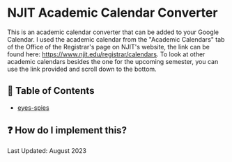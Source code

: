 # NJIT Academic Calendar Converter
This is an academic calendar converter that can be added to your Google Calendar. I used the academic calendar from the "Academic Calendars" tab of the Office of the Registrar's page on NJIT's website, the link can be found here: https://www.njit.edu/registrar/calendars. To look at other academic calendars besides the one for the upcoming semester, you can use the link provided and scroll down to the bottom.

## :scroll: Table of Contents

- [eyes-spies](https://github.com/gorbe2002/eyes-spies#eyes-spies)
## :question: How do I implement this?


Last Updated: August 2023

